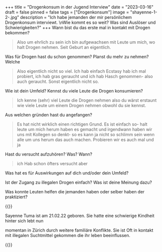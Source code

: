+++
title = "Drogenkonsum in der Jugend Interview"
date = "2023-03-16"
draft = false
pinned = false
tags = ["Drogenkonsum"]
image = "shayenne-1-2-.jpg"
description = "Ich habe jemanden der mir persönlichem Drogenkonsum interviewt. \nWie kommt es so weit? Was sind Auslöser und Schwierigkeiten?"
+++
Wann bist du das erste mal in kontakt mit Drogen bekommen?

> Also um ehrlich zu sein ich bin aufgewachsen mit Leute um mich, wo halt Drogen nehmen. Seit Geburt an eigentlich.

Was für Drogen hast du schon genommen? Planst du mehr zu nehmen? Welche

> Also eigentlich nicht so viel. Ich hab einfach Ecstasy hab ich mal probiert, ich hab gras geraucht und ich hab Hasch genommen- also auch geraucht. Sonst eigentlich nicht so.

Wie ist dein Umfeld? Kennst du viele Leute die Drogen konsumieren?

> Ich kenne (sehr) viel Leute die Drogen nehmen also du wärst erstaunt wie viele Leute um einem Drogen nehmen obwohl du sie kennst.

Aus welchen gründen hast du angefangen?

> Es hat nicht wirklich einen richtigen Grund. Es ist einfach so- halt leute um mich herum haben es gemacht und irgendwann haben wir uns mit Kollegen so denkt- so es kann ja nicht so schlimm sein wenn alle um uns herum das auch machen. Probieren wir es auch mal und ja

Hast du versucht aufzuhören? Was? Wann?

> ich Hab schon öfters versucht aber

Was hat es für Auswirkungen auf dich und/oder dein Umfeld?

>

Ist der Zugang zu illegalen Drogen einfach? Was ist deine Meinung dazu?

>

Was konnte Leuten helfen die jemanden haben oder selber haben der praktiziert?

>

{{<box>}}

Sayenne Tuma ist am 21.02.22 geboren. Sie hatte eine schwierige Kindheit hinter sich lebt nun

momentan in Zürich durch weitere familiäre Konflikte. Sie ist Oft in kontakt mit illegalen Suchtmittel gekommen die ihr leben beeinflussen.

{{<box>}}